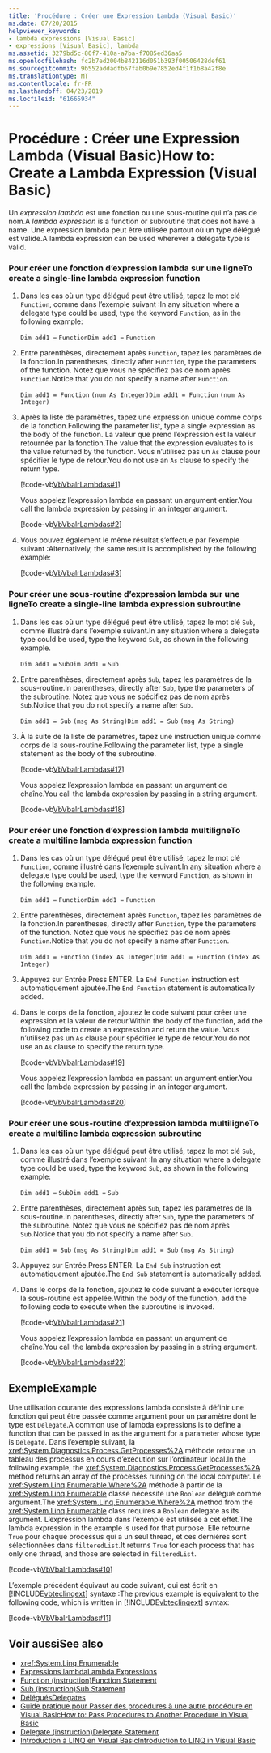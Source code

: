 ```yaml
---
title: 'Procédure : Créer une Expression Lambda (Visual Basic)'
ms.date: 07/20/2015
helpviewer_keywords:
- lambda expressions [Visual Basic]
- expressions [Visual Basic], lambda
ms.assetid: 3279bd5c-80f7-410a-a7ba-f7085ed36aa5
ms.openlocfilehash: fc2b7ed2004b842116d051b393f00506428def61
ms.sourcegitcommit: 9b552addadfb57fab0b9e7852ed4f1f1b8a42f8e
ms.translationtype: MT
ms.contentlocale: fr-FR
ms.lasthandoff: 04/23/2019
ms.locfileid: "61665934"
---
```

# <a name="how-to-create-a-lambda-expression-visual-basic"></a><span data-ttu-id="2f356-102">Procédure : Créer une Expression Lambda (Visual Basic)</span><span class="sxs-lookup"><span data-stu-id="2f356-102">How to: Create a Lambda Expression (Visual Basic)</span></span>
<span data-ttu-id="2f356-103">Un *expression lambda* est une fonction ou une sous-routine qui n’a pas de nom.</span><span class="sxs-lookup"><span data-stu-id="2f356-103">A *lambda expression* is a function or subroutine that does not have a name.</span></span> <span data-ttu-id="2f356-104">Une expression lambda peut être utilisée partout où un type délégué est valide.</span><span class="sxs-lookup"><span data-stu-id="2f356-104">A lambda expression can be used wherever a delegate type is valid.</span></span>  
  
### <a name="to-create-a-single-line-lambda-expression-function"></a><span data-ttu-id="2f356-105">Pour créer une fonction d’expression lambda sur une ligne</span><span class="sxs-lookup"><span data-stu-id="2f356-105">To create a single-line lambda expression function</span></span>  
  
1. <span data-ttu-id="2f356-106">Dans les cas où un type délégué peut être utilisé, tapez le mot clé `Function`, comme dans l’exemple suivant :</span><span class="sxs-lookup"><span data-stu-id="2f356-106">In any situation where a delegate type could be used, type the keyword `Function`, as in the following example:</span></span>  
  
     <span data-ttu-id="2f356-107">`Dim add1 =`   `Function`</span><span class="sxs-lookup"><span data-stu-id="2f356-107">`Dim add1 =`   `Function`</span></span>  
  
2. <span data-ttu-id="2f356-108">Entre parenthèses, directement après `Function`, tapez les paramètres de la fonction.</span><span class="sxs-lookup"><span data-stu-id="2f356-108">In parentheses, directly after `Function`, type the parameters of the function.</span></span> <span data-ttu-id="2f356-109">Notez que vous ne spécifiez pas de nom après `Function`.</span><span class="sxs-lookup"><span data-stu-id="2f356-109">Notice that you do not specify a name after `Function`.</span></span>  
  
     <span data-ttu-id="2f356-110">`Dim add1 = Function`   `(num As Integer)`</span><span class="sxs-lookup"><span data-stu-id="2f356-110">`Dim add1 = Function`   `(num As Integer)`</span></span>  
  
3. <span data-ttu-id="2f356-111">Après la liste de paramètres, tapez une expression unique comme corps de la fonction.</span><span class="sxs-lookup"><span data-stu-id="2f356-111">Following the parameter list, type a single expression as the body of the function.</span></span> <span data-ttu-id="2f356-112">La valeur que prend l’expression est la valeur retournée par la fonction.</span><span class="sxs-lookup"><span data-stu-id="2f356-112">The value that the expression evaluates to is the value returned by the function.</span></span> <span data-ttu-id="2f356-113">Vous n’utilisez pas un `As` clause pour spécifier le type de retour.</span><span class="sxs-lookup"><span data-stu-id="2f356-113">You do not use an `As` clause to specify the return type.</span></span>  
  
     [!code-vb[VbVbalrLambdas#1](~/samples/snippets/visualbasic/VS_Snippets_VBCSharp/VbVbalrLambdas/VB/Class1.vb#1)]  
  
     <span data-ttu-id="2f356-114">Vous appelez l’expression lambda en passant un argument entier.</span><span class="sxs-lookup"><span data-stu-id="2f356-114">You call the lambda expression by passing in an integer argument.</span></span>  
  
     [!code-vb[VbVbalrLambdas#2](~/samples/snippets/visualbasic/VS_Snippets_VBCSharp/VbVbalrLambdas/VB/Class1.vb#2)]  
  
4. <span data-ttu-id="2f356-115">Vous pouvez également le même résultat s’effectue par l’exemple suivant :</span><span class="sxs-lookup"><span data-stu-id="2f356-115">Alternatively, the same result is accomplished by the following example:</span></span>  
  
     [!code-vb[VbVbalrLambdas#3](~/samples/snippets/visualbasic/VS_Snippets_VBCSharp/VbVbalrLambdas/VB/Class1.vb#3)]  
  
### <a name="to-create-a-single-line-lambda-expression-subroutine"></a><span data-ttu-id="2f356-116">Pour créer une sous-routine d’expression lambda sur une ligne</span><span class="sxs-lookup"><span data-stu-id="2f356-116">To create a single-line lambda expression subroutine</span></span>  
  
1. <span data-ttu-id="2f356-117">Dans les cas où un type délégué peut être utilisé, tapez le mot clé `Sub`, comme illustré dans l’exemple suivant.</span><span class="sxs-lookup"><span data-stu-id="2f356-117">In any situation where a delegate type could be used, type the keyword `Sub`, as shown in the following example.</span></span>  
  
     <span data-ttu-id="2f356-118">`Dim add1 =`   `Sub`</span><span class="sxs-lookup"><span data-stu-id="2f356-118">`Dim add1 =`   `Sub`</span></span>  
  
2. <span data-ttu-id="2f356-119">Entre parenthèses, directement après `Sub`, tapez les paramètres de la sous-routine.</span><span class="sxs-lookup"><span data-stu-id="2f356-119">In parentheses, directly after `Sub`, type the parameters of the subroutine.</span></span> <span data-ttu-id="2f356-120">Notez que vous ne spécifiez pas de nom après `Sub`.</span><span class="sxs-lookup"><span data-stu-id="2f356-120">Notice that you do not specify a name after `Sub`.</span></span>  
  
     <span data-ttu-id="2f356-121">`Dim add1 = Sub`   `(msg As String)`</span><span class="sxs-lookup"><span data-stu-id="2f356-121">`Dim add1 = Sub`   `(msg As String)`</span></span>  
  
3. <span data-ttu-id="2f356-122">À la suite de la liste de paramètres, tapez une instruction unique comme corps de la sous-routine.</span><span class="sxs-lookup"><span data-stu-id="2f356-122">Following the parameter list, type a single statement as the body of the subroutine.</span></span>  
  
     [!code-vb[VbVbalrLambdas#17](~/samples/snippets/visualbasic/VS_Snippets_VBCSharp/VbVbalrLambdas/VB/Class1.vb#17)]  
  
     <span data-ttu-id="2f356-123">Vous appelez l’expression lambda en passant un argument de chaîne.</span><span class="sxs-lookup"><span data-stu-id="2f356-123">You call the lambda expression by passing in a string argument.</span></span>  
  
     [!code-vb[VbVbalrLambdas#18](~/samples/snippets/visualbasic/VS_Snippets_VBCSharp/VbVbalrLambdas/VB/Class1.vb#18)]  
  
### <a name="to-create-a-multiline-lambda-expression-function"></a><span data-ttu-id="2f356-124">Pour créer une fonction d’expression lambda multiligne</span><span class="sxs-lookup"><span data-stu-id="2f356-124">To create a multiline lambda expression function</span></span>  
  
1. <span data-ttu-id="2f356-125">Dans les cas où un type délégué peut être utilisé, tapez le mot clé `Function`, comme illustré dans l’exemple suivant.</span><span class="sxs-lookup"><span data-stu-id="2f356-125">In any situation where a delegate type could be used, type the keyword `Function`, as shown in the following example.</span></span>  
  
     <span data-ttu-id="2f356-126">`Dim add1 =`   `Function`</span><span class="sxs-lookup"><span data-stu-id="2f356-126">`Dim add1 =`   `Function`</span></span>  
  
2. <span data-ttu-id="2f356-127">Entre parenthèses, directement après `Function`, tapez les paramètres de la fonction.</span><span class="sxs-lookup"><span data-stu-id="2f356-127">In parentheses, directly after `Function`, type the parameters of the function.</span></span> <span data-ttu-id="2f356-128">Notez que vous ne spécifiez pas de nom après `Function`.</span><span class="sxs-lookup"><span data-stu-id="2f356-128">Notice that you do not specify a name after `Function`.</span></span>  
  
     <span data-ttu-id="2f356-129">`Dim add1 = Function`   `(index As Integer)`</span><span class="sxs-lookup"><span data-stu-id="2f356-129">`Dim add1 = Function`   `(index As Integer)`</span></span>  
  
3. <span data-ttu-id="2f356-130">Appuyez sur Entrée.</span><span class="sxs-lookup"><span data-stu-id="2f356-130">Press ENTER.</span></span> <span data-ttu-id="2f356-131">La `End Function` instruction est automatiquement ajoutée.</span><span class="sxs-lookup"><span data-stu-id="2f356-131">The `End Function` statement is automatically added.</span></span>  
  
4. <span data-ttu-id="2f356-132">Dans le corps de la fonction, ajoutez le code suivant pour créer une expression et la valeur de retour.</span><span class="sxs-lookup"><span data-stu-id="2f356-132">Within the body of the function, add the following code to create an expression and return the value.</span></span> <span data-ttu-id="2f356-133">Vous n’utilisez pas un `As` clause pour spécifier le type de retour.</span><span class="sxs-lookup"><span data-stu-id="2f356-133">You do not use an `As` clause to specify the return type.</span></span>  
  
     [!code-vb[VbVbalrLambdas#19](~/samples/snippets/visualbasic/VS_Snippets_VBCSharp/VbVbalrLambdas/VB/Class1.vb#19)]  
  
     <span data-ttu-id="2f356-134">Vous appelez l’expression lambda en passant un argument entier.</span><span class="sxs-lookup"><span data-stu-id="2f356-134">You call the lambda expression by passing in an integer argument.</span></span>  
  
     [!code-vb[VbVbalrLambdas#20](~/samples/snippets/visualbasic/VS_Snippets_VBCSharp/VbVbalrLambdas/VB/Class1.vb#20)]  
  
### <a name="to-create-a-multiline-lambda-expression-subroutine"></a><span data-ttu-id="2f356-135">Pour créer une sous-routine d’expression lambda multiligne</span><span class="sxs-lookup"><span data-stu-id="2f356-135">To create a multiline lambda expression subroutine</span></span>  
  
1. <span data-ttu-id="2f356-136">Dans les cas où un type délégué peut être utilisé, tapez le mot clé `Sub`, comme illustré dans l’exemple suivant :</span><span class="sxs-lookup"><span data-stu-id="2f356-136">In any situation where a delegate type could be used, type the keyword `Sub`, as shown in the following example:</span></span>  
  
     <span data-ttu-id="2f356-137">`Dim add1 =`   `Sub`</span><span class="sxs-lookup"><span data-stu-id="2f356-137">`Dim add1 =`   `Sub`</span></span>  
  
2. <span data-ttu-id="2f356-138">Entre parenthèses, directement après `Sub`, tapez les paramètres de la sous-routine.</span><span class="sxs-lookup"><span data-stu-id="2f356-138">In parentheses, directly after `Sub`, type the parameters of the subroutine.</span></span> <span data-ttu-id="2f356-139">Notez que vous ne spécifiez pas de nom après `Sub`.</span><span class="sxs-lookup"><span data-stu-id="2f356-139">Notice that you do not specify a name after `Sub`.</span></span>  
  
     <span data-ttu-id="2f356-140">`Dim add1 = Sub`  `(msg As String)`</span><span class="sxs-lookup"><span data-stu-id="2f356-140">`Dim add1 = Sub`  `(msg As String)`</span></span>  
  
3. <span data-ttu-id="2f356-141">Appuyez sur Entrée.</span><span class="sxs-lookup"><span data-stu-id="2f356-141">Press ENTER.</span></span> <span data-ttu-id="2f356-142">La `End Sub` instruction est automatiquement ajoutée.</span><span class="sxs-lookup"><span data-stu-id="2f356-142">The `End Sub` statement is automatically added.</span></span>  
  
4. <span data-ttu-id="2f356-143">Dans le corps de la fonction, ajoutez le code suivant à exécuter lorsque la sous-routine est appelée.</span><span class="sxs-lookup"><span data-stu-id="2f356-143">Within the body of the function, add the following code to execute when the subroutine is invoked.</span></span>  
  
     [!code-vb[VbVbalrLambdas#21](~/samples/snippets/visualbasic/VS_Snippets_VBCSharp/VbVbalrLambdas/VB/Class1.vb#21)]  
  
     <span data-ttu-id="2f356-144">Vous appelez l’expression lambda en passant un argument de chaîne.</span><span class="sxs-lookup"><span data-stu-id="2f356-144">You call the lambda expression by passing in a string argument.</span></span>  
  
     [!code-vb[VbVbalrLambdas#22](~/samples/snippets/visualbasic/VS_Snippets_VBCSharp/VbVbalrLambdas/VB/Class1.vb#22)]  
  
## <a name="example"></a><span data-ttu-id="2f356-145">Exemple</span><span class="sxs-lookup"><span data-stu-id="2f356-145">Example</span></span>  
 <span data-ttu-id="2f356-146">Une utilisation courante des expressions lambda consiste à définir une fonction qui peut être passée comme argument pour un paramètre dont le type est `Delegate`.</span><span class="sxs-lookup"><span data-stu-id="2f356-146">A common use of lambda expressions is to define a function that can be passed in as the argument for a parameter whose type is `Delegate`.</span></span> <span data-ttu-id="2f356-147">Dans l’exemple suivant, la <xref:System.Diagnostics.Process.GetProcesses%2A> méthode retourne un tableau des processus en cours d’exécution sur l’ordinateur local.</span><span class="sxs-lookup"><span data-stu-id="2f356-147">In the following example, the <xref:System.Diagnostics.Process.GetProcesses%2A> method returns an array of the processes running on the local computer.</span></span> <span data-ttu-id="2f356-148">Le <xref:System.Linq.Enumerable.Where%2A> méthode à partir de la <xref:System.Linq.Enumerable> classe nécessite une `Boolean` délégué comme argument.</span><span class="sxs-lookup"><span data-stu-id="2f356-148">The <xref:System.Linq.Enumerable.Where%2A> method from the <xref:System.Linq.Enumerable> class requires a `Boolean` delegate as its argument.</span></span> <span data-ttu-id="2f356-149">L’expression lambda dans l’exemple est utilisée à cet effet.</span><span class="sxs-lookup"><span data-stu-id="2f356-149">The lambda expression in the example is used for that purpose.</span></span> <span data-ttu-id="2f356-150">Elle retourne `True` pour chaque processus qui a un seul thread, et ces dernières sont sélectionnées dans `filteredList`.</span><span class="sxs-lookup"><span data-stu-id="2f356-150">It returns `True` for each process that has only one thread, and those are selected in `filteredList`.</span></span>  
  
 [!code-vb[VbVbalrLambdas#10](~/samples/snippets/visualbasic/VS_Snippets_VBCSharp/VbVbalrLambdas/VB/Class4.vb#10)]  
  
 <span data-ttu-id="2f356-151">L’exemple précédent équivaut au code suivant, qui est écrit en [!INCLUDE[vbteclinqext](~/includes/vbteclinqext-md.md)] syntaxe :</span><span class="sxs-lookup"><span data-stu-id="2f356-151">The previous example is equivalent to the following code, which is written in [!INCLUDE[vbteclinqext](~/includes/vbteclinqext-md.md)] syntax:</span></span>  
  
 [!code-vb[VbVbalrLambdas#11](~/samples/snippets/visualbasic/VS_Snippets_VBCSharp/VbVbalrLambdas/VB/Class5.vb#11)]  
  
## <a name="see-also"></a><span data-ttu-id="2f356-152">Voir aussi</span><span class="sxs-lookup"><span data-stu-id="2f356-152">See also</span></span>

- <xref:System.Linq.Enumerable>
- [<span data-ttu-id="2f356-153">Expressions lambda</span><span class="sxs-lookup"><span data-stu-id="2f356-153">Lambda Expressions</span></span>](./lambda-expressions.md)
- [<span data-ttu-id="2f356-154">Function (instruction)</span><span class="sxs-lookup"><span data-stu-id="2f356-154">Function Statement</span></span>](../../../../visual-basic/language-reference/statements/function-statement.md)
- [<span data-ttu-id="2f356-155">Sub (instruction)</span><span class="sxs-lookup"><span data-stu-id="2f356-155">Sub Statement</span></span>](../../../../visual-basic/language-reference/statements/sub-statement.md)
- [<span data-ttu-id="2f356-156">Délégués</span><span class="sxs-lookup"><span data-stu-id="2f356-156">Delegates</span></span>](../../../../visual-basic/programming-guide/language-features/delegates/index.md)
- [<span data-ttu-id="2f356-157">Guide pratique pour Passer des procédures à une autre procédure en Visual Basic</span><span class="sxs-lookup"><span data-stu-id="2f356-157">How to: Pass Procedures to Another Procedure in Visual Basic</span></span>](../../../../visual-basic/programming-guide/language-features/delegates/how-to-pass-procedures-to-another-procedure.md)
- [<span data-ttu-id="2f356-158">Delegate (instruction)</span><span class="sxs-lookup"><span data-stu-id="2f356-158">Delegate Statement</span></span>](../../../../visual-basic/language-reference/statements/delegate-statement.md)
- [<span data-ttu-id="2f356-159">Introduction à LINQ en Visual Basic</span><span class="sxs-lookup"><span data-stu-id="2f356-159">Introduction to LINQ in Visual Basic</span></span>](../../../../visual-basic/programming-guide/language-features/linq/introduction-to-linq.md)

